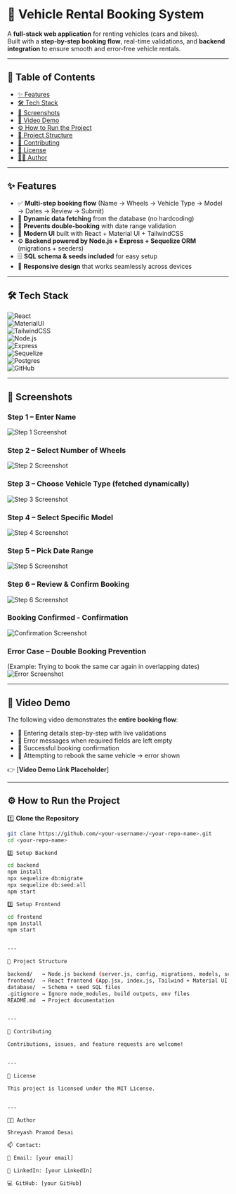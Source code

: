 
# 🚗 Vehicle Rental Booking System

A **full-stack web application** for renting vehicles (cars and bikes).  
Built with a **step-by-step booking flow**, real-time validations, and **backend integration** to ensure smooth and error-free vehicle rentals.  

---

## 📑 Table of Contents
- [✨ Features](#-features)
- [🛠 Tech Stack](#-tech-stack)
- [📸 Screenshots](#-screenshots)
- [🎥 Video Demo](#-video-demo)
- [⚙️ How to Run the Project](#️-how-to-run-the-project)
- [📂 Project Structure](#-project-structure)
- [🤝 Contributing](#-contributing)
- [📜 License](#-license)
- [👨‍💻 Author](#-author)

---

## ✨ Features  

- ✅ **Multi-step booking flow** (Name → Wheels → Vehicle Type → Model → Dates → Review → Submit)  
- 🔄 **Dynamic data fetching** from the database (no hardcoding)  
- 🛑 **Prevents double-booking** with date range validation  
- 🎨 **Modern UI** built with React + Material UI + TailwindCSS  
- ⚙️ **Backend powered by Node.js + Express + Sequelize ORM** (migrations + seeders)  
- 🗄 **SQL schema & seeds included** for easy setup  
- 📱 **Responsive design** that works seamlessly across devices  

---

## 🛠 Tech Stack  

![React](https://img.shields.io/badge/Frontend-React-blue?logo=react)  
![MaterialUI](https://img.shields.io/badge/UI-MaterialUI-0081CB?logo=mui)  
![TailwindCSS](https://img.shields.io/badge/Styling-TailwindCSS-38B2AC?logo=tailwind-css)  
![Node.js](https://img.shields.io/badge/Backend-Node.js-green?logo=node.js)  
![Express](https://img.shields.io/badge/Framework-Express-black?logo=express)  
![Sequelize](https://img.shields.io/badge/ORM-Sequelize-orange?logo=sequelize)  
![Postgres](https://img.shields.io/badge/Database-SQL-lightgrey?logo=postgresql)  
![GitHub](https://img.shields.io/badge/Version%20Control-GitHub-181717?logo=github)  

---

## 📸 Screenshots  

### Step 1 – Enter Name  
![Step 1 Screenshot](./images/step1.png)  

### Step 2 – Select Number of Wheels  
![Step 2 Screenshot](./images/step2.png)  

### Step 3 – Choose Vehicle Type (fetched dynamically)  
![Step 3 Screenshot](./images/step3.png)  

### Step 4 – Select Specific Model  
![Step 4 Screenshot](./images/step4.png)  

### Step 5 – Pick Date Range  
![Step 5 Screenshot](./images/step5.png)  

### Step 6 – Review & Confirm Booking  
![Step 6 Screenshot](./images/step6.png)  

### Booking Confirmed - Confirmation
![Confirmation Screenshot](./images/booking-comfirmed.png)  


### Error Case – Double Booking Prevention  
(Example: Trying to book the same car again in overlapping dates)  
![Error Screenshot](./images/error.png)  

---

## 🎥 Video Demo  

The following video demonstrates the **entire booking flow**:  

- 🔹 Entering details step-by-step with live validations  
- 🔹 Error messages when required fields are left empty  
- 🔹 Successful booking confirmation  
- 🔹 Attempting to rebook the same vehicle → error shown  

👉 [**Video Demo Link Placeholder**]  

---

## ⚙️ How to Run the Project  

1️⃣ **Clone the Repository**  
```bash
git clone https://github.com/<your-username>/<your-repo-name>.git
cd <your-repo-name>

2️⃣ Setup Backend

cd backend
npm install
npx sequelize db:migrate
npx sequelize db:seed:all
npm start

3️⃣ Setup Frontend

cd frontend
npm install
npm start


---

📂 Project Structure

backend/   → Node.js backend (server.js, config, migrations, models, seeders)
frontend/  → React frontend (App.jsx, index.js, Tailwind + Material UI setup)
database/  → Schema + seed SQL files
.gitignore → Ignore node_modules, build outputs, env files
README.md  → Project documentation


---

🤝 Contributing

Contributions, issues, and feature requests are welcome!


---

📜 License

This project is licensed under the MIT License.


---

👨‍💻 Author

Shreyash Pramod Desai

📫 Contact:

📧 Email: [your email]

💼 LinkedIn: [your LinkedIn]

💻 GitHub: [your GitHub]

